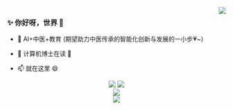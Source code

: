 <img align="right" src="https://github-readme-stats.vercel.app/api?username=ywjawmw&hide_title=true&hide_border=true&show_icons=trueline_height=21&text_color=FB257F&icon_color=000&bg_color=fff&theme=gotham" />

### ✨ 你好呀，世界 👋

- :orange_book: AI+中医+教育 (期望助力中医传承的智能化创新与发展的一小步💗~)
 
- 🌱 计算机博士在读 🚀
 
- 📫 就在这里 😄

<div align="center">
  <img  src="https://github-readme-streak-stats.herokuapp.com/?user=ywjawmw&background=fff&theme=gotham&hide_border=true" />
   <img src="https://github-readme-stats.vercel.app/api/top-langs/?username=ywjawmw&hide_title=true&hide_border=true&layout=compact&langs_count=6&text_color=FB257F&icon_color=fff&bg_color=fff&theme=gotham" /> 
</div>

<div align="center">
    <img src="https://github-readme-activity-graph.vercel.app/graph?username=ywjawmw&bg_color=fff&color=000&theme=github" />
</div>

<div align="center"> 
   <img src="https://metrics.lecoq.io/ywjawmw?template=classic&base=header%2C%20activity%2C%20community%2C%20repositories%2C%20metadata&base.indepth=false&base.hireable=false&base.skip=false&config.timezone=Asia%2FShanghai"/>
</div>

<!--
**ywjawmw/ywjawmw** is a ✨ _special_ ✨ repository because its `README.md` (this file) appears on your GitHub profile.

Here are some ideas to get you started:

- 🔭 I’m currently working on ...
- 🌱 I’m currently learning ...
- 👯 I’m looking to collaborate on ...
- 🤔 I’m looking for help with ...
- 💬 Ask me about ...
- 📫 How to reach me: ...
- 😄 Pronouns: ...
- ⚡ Fun fact: ...
-->
